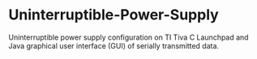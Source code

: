 # Uninterruptible-Power-Supply
Uninterruptible power supply configuration on TI Tiva C Launchpad and Java graphical user interface (GUI) of serially transmitted data.
